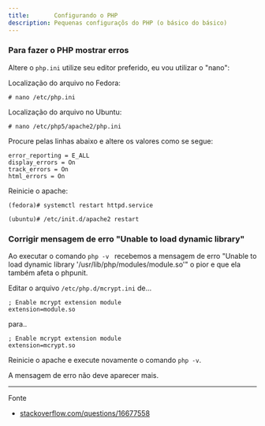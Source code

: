 ```yaml
---
title:       Configurando o PHP
description: Pequenas configuraçõs do PHP (o básico do básico)
---
```



### Para fazer o PHP mostrar erros

Altere o `php.ini` utilize seu editor preferido, eu vou utilizar o "nano":

Localização do arquivo no Fedora:
	
	# nano /etc/php.ini

Localização do arquivo no Ubuntu:

	# nano /etc/php5/apache2/php.ini

Procure pelas linhas abaixo e altere os valores como se segue:

	error_reporting = E_ALL
	display_errors = On
	track_errors = On
	html_errors = On

Reinicie o apache:

	(fedora)# systemctl restart httpd.service

	(ubuntu)# /etc/init.d/apache2 restart



### Corrigir mensagem de erro "Unable to load dynamic library"

Ao executar o comando `php -v ` recebemos a mensagem de erro "Unable to load dynamic library '/usr/lib/php/modules/module.so'"
o pior e que ela também afeta o phpunit.

Editar o arquivo `/etc/php.d/mcrypt.ini` de...

    ; Enable mcrypt extension module
    extension=module.so

para..

    ; Enable mcrypt extension module
    extension=mcrypt.so


Reinicie o apache e execute novamente o comando `php -v`.

A mensagem de erro não deve aparecer mais.


- - -
Fonte
   
- [stackoverflow.com/questions/16677558](http://stackoverflow.com/questions/16677558/startup-unable-to-load-dynamic-library-usr-lib-php-modules-module-so "link-externo")